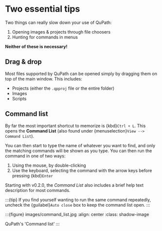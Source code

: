 # Two essential tips

Two things can really slow down your use of QuPath:

1. Opening images & projects through file choosers
2. Hunting for commands in menus

**Neither of these is necessary!**

## Drag & drop

Most files supported by QuPath can be opened simply by dragging them on top of the main window.
This includes:

- Projects (either the `.qpproj` file or the entire folder)
- Images
- Scripts

## Command list

By far the most important shortcut to memorize is {kbd}`Ctrl + L`.
This opens the **Command List** (also found under {menuselection}`View --> Command List`).

You can then start to type the name of whatever you want to find, and only the matching commands will be shown as you type.
You can then run the command in one of two ways:

1. Using the mouse, by double-clicking
2. Use the keyboard, selecting the command with the arrow keys before pressing {kbd}`Enter`

Starting with v0.2.0, the *Command List* also includes a brief help text description for most commands.

:::{tip}
If you find yourself wanting to run the same command repeatedly, uncheck the {guilabel}`Auto close` box to keep the command list open.
:::

:::{figure} images/command_list.jpg
:align: center
:class: shadow-image

QuPath's 'Command list'
:::
